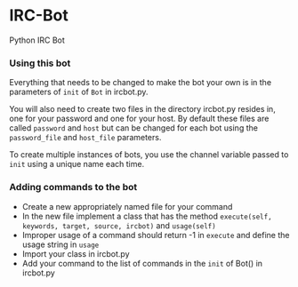 # IRC-Bot

Python IRC Bot

### Using this bot

Everything that needs to be changed to make the bot your own is in the parameters of `init` of `Bot` in ircbot.py.

You will also need to create two files in the directory ircbot.py resides in, one for your password and one for your host.
By default these files are called `password` and `host` but can be changed for each bot using the `password_file` and `host_file`
parameters.

To create multiple instances of bots, you use the channel variable passed to `init` using a unique
name each time.

### Adding commands to the bot

- Create a new appropriately named file for your command
- In the new file implement a class that has the method `execute(self, keywords, target, source, ircbot)` and `usage(self)`
- Improper usage of a command should return -1 in `execute` and define the usage string in `usage`
- Import your class in ircbot.py
- Add your command to the list of commands in the `init` of Bot() in ircbot.py
